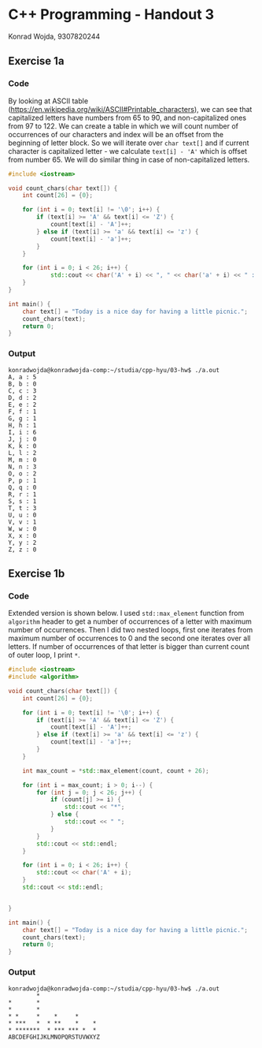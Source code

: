 # C++ Programming - Handout 3

Konrad Wojda, 9307820244

## Exercise 1a

### Code

By looking at ASCII table (https://en.wikipedia.org/wiki/ASCII#Printable_characters), we can see that capitalized letters have numbers from 65 to 90, and non-capitalized ones from 97 to 122. We can create a table in which we will count number of occurrences of our characters and index will be an offset from the beginning of letter block.
So we will iterate over `char text[]` and if current character is capitalized letter - we calculate `text[i] - 'A'` which is offset from number 65. We will do similar thing in case of non-capitalized letters.

```cpp
#include <iostream>

void count_chars(char text[]) {
    int count[26] = {0};

    for (int i = 0; text[i] != '\0'; i++) {
        if (text[i] >= 'A' && text[i] <= 'Z') {
            count[text[i] - 'A']++;
        } else if (text[i] >= 'a' && text[i] <= 'z') {
            count[text[i] - 'a']++;
        }
    }

    for (int i = 0; i < 26; i++) {
            std::cout << char('A' + i) << ", " << char('a' + i) << " : " << count[i] << std::endl;
    }
}

int main() {
	char text[] = "Today is a nice day for having a little picnic.";
	count_chars(text);
	return 0;
}

```

### Output

```
konradwojda@konradwojda-comp:~/studia/cpp-hyu/03-hw$ ./a.out 
A, a : 5
B, b : 0
C, c : 3
D, d : 2
E, e : 2
F, f : 1
G, g : 1
H, h : 1
I, i : 6
J, j : 0
K, k : 0
L, l : 2
M, m : 0
N, n : 3
O, o : 2
P, p : 1
Q, q : 0
R, r : 1
S, s : 1
T, t : 3
U, u : 0
V, v : 1
W, w : 0
X, x : 0
Y, y : 2
Z, z : 0
```

## Exercise 1b

### Code

Extended version is shown below. I used `std::max_element` function from `algorithm` header to get a number of occurrences of a letter with maximum number of occurrences. Then I did two nested loops, first one iterates from maximum number of occurrences to 0 and the second one iterates over all letters. If number of occurrences of that letter is bigger than current count of outer loop, I print `*`. 

```cpp
#include <iostream>
#include <algorithm>

void count_chars(char text[]) {
    int count[26] = {0};

    for (int i = 0; text[i] != '\0'; i++) {
        if (text[i] >= 'A' && text[i] <= 'Z') {
            count[text[i] - 'A']++;
        } else if (text[i] >= 'a' && text[i] <= 'z') {
            count[text[i] - 'a']++;
        }
    }

    int max_count = *std::max_element(count, count + 26);

    for (int i = max_count; i > 0; i--) {
        for (int j = 0; j < 26; j++) {
            if (count[j] >= i) {
                std::cout << "*";
            } else {
                std::cout << " ";
            }
        }
        std::cout << std::endl;
    }

    for (int i = 0; i < 26; i++) {
        std::cout << char('A' + i);
    }
    std::cout << std::endl;


}

int main() {
	char text[] = "Today is a nice day for having a little picnic.";
	count_chars(text);
	return 0;
}

```

### Output

```
konradwojda@konradwojda-comp:~/studia/cpp-hyu/03-hw$ ./a.out 
        *                 
*       *                 
*       *                 
* *     *    *     *      
* ***   *  * **    *    * 
* *******  * *** *** *  * 
ABCDEFGHIJKLMNOPQRSTUVWXYZ
```